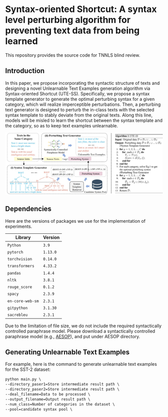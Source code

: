 # Syntax-oriented Shortcut: A syntax level perturbing algorithm for preventing text data from being learned

This repository provides the source code for TNNLS blind review.


## Introduction

In this paper, we propose incorporating the syntactic structure of texts and designing a novel Unlearnable Text Examples generation algorithm via Syntax-oriented Shortcut (UTE-SS).
Specifically, we propose a syntax template generator to generate the optimal perturbing syntax for a given category, which will realize imperceptible perturbations.
Then, a perturbing text generator is designed to perturb the in-class texts with the selected syntax template to stably deviate from the original texts.
Along this line, models will be misled to learn the shortcut between the syntax template and the category, so as to keep text examples unlearnable.

<img src="overview.jpg" width="800px">



## Dependencies

Here are the versions of packages we use for the implementation of experiments.


| Library          | Version  |
|------------------|----------|
| `Python`         | `3.9`    |
| `pytorch`        | `1.13.0` |
| `torchvision`    | `0.14.0` |
| `transformers`   | `4.33.2` |
| `pandas`         | `1.4.4`  |
| `nltk`           | `3.8.1`  |
| `rouge_score`    | `0.1.2`  |
| `spacy`          | `2.3.9`  |
| `en-core-web-sm` | `2.3.1`  |
| `gitpython`      | `3.1.30` |
| `sacrebleu`      | `2.3.1`  |




Due to the limitation of file size, we do not include the required syntactically controlled paraphrase model. Please download a syntactically controlled paraphrase model (e.g., [AESOP](https://github.com/PlusLabNLP/AESOP)), and put under AESOP directory.






## Generating Unlearnable Text Examples

For example, here is the command to generate unlearnable text examples for the SST-2 dataset:

```console
python main.py \
--directory_paser1=Store intermediate result path \
--directory_paser2=Store intermediate result path \
--deal_filename=Data to be processed \
--output_filename=Output result path \
--num_class=Number of categories in the dataset \
--pool=candidate syntax pool \
```



